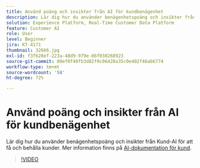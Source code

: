 ```yaml
---
title: Använd poäng och insikter från AI för kundbenägenhet
description: Lär dig hur du använder benägenhetspoäng och insikter från Kund-AI för att få och behålla kunder.
solution: Experience Platform, Real-Time Customer Data Platform
feature: Customer AI
role: User
level: Beginner
jira: KT-4171
thumbnail: 32666.jpg
exl-id: f3f628ef-223a-48d9-979e-86f038268923
source-git-commit: 00ef0f40fb3d82f0c06428a35c0e402f46ab6774
workflow-type: tm+mt
source-wordcount: '58'
ht-degree: 72%

---
```


# Använd poäng och insikter från AI för kundbenägenhet

Lär dig hur du använder benägenhetspoäng och insikter från Kund-AI för att få och behålla kunder. Mer information finns på [AI-dokumentation för kund](https://experienceleague.adobe.com/docs/experience-platform/intelligent-services/customer-ai/overview.html).

>[!VIDEO](https://video.tv.adobe.com/v/32666?learn=on)


